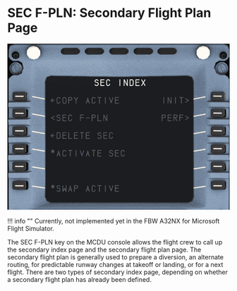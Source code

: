 # SEC F-PLN: Secondary Flight Plan Page

![SEC F-PLN](../../assets/a32nx-briefing/mcdu/mcdu-sec-f-pln-page.png)

!!! info ""
    Currently, not implemented yet in the FBW A32NX for Microsoft Flight Simulator.

The SEC F-PLN key on the MCDU console allows the flight crew to call up the secondary index page and the secondary flight plan page. The secondary flight plan is generally used to prepare a diversion, an alternate routing, for predictable runway changes at takeoff or landing, or for a next flight.
There are two types of secondary index page, depending on whether a secondary flight plan has already been defined.


